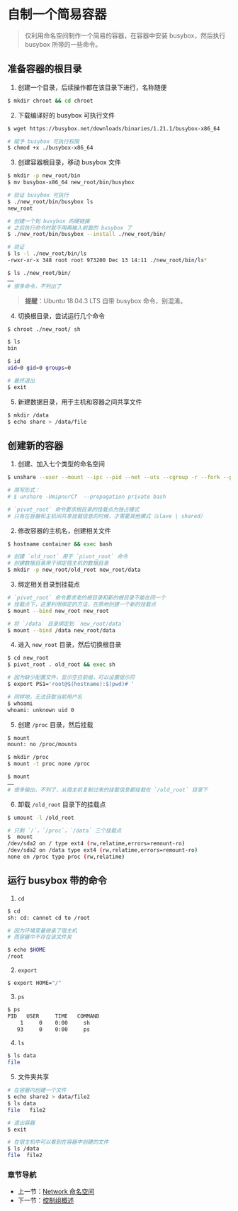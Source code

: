 # 自制一个简易容器

> 仅利用命名空间制作一个简易的容器，在容器中安装 busybox，然后执行 busybox 所带的一些命令。

## 准备容器的根目录

1. 创建一个目录，后续操作都在该目录下进行，名称随便

```bash
$ mkdir chroot && cd chroot
```

2. 下载编译好的 busybox 可执行文件

```bash
$ wget https://busybox.net/downloads/binaries/1.21.1/busybox-x86_64

# 赋予 busybox 可执行权限
$ chmod +x ./busybox-x86_64
```

3. 创建容器根目录，移动 busybox 文件

```bash
$ mkdir -p new_root/bin
$ mv busybox-x86_64 new_root/bin/busybox

# 验证 busybox 可执行
$ ./new_root/bin/busybox ls
new_root

# 创建一个到 busybox 的硬链接
# 之后执行命令时就不用再输入前面的 busybox 了
$ ./new_root/bin/busybox --install ./new_root/bin/

# 验证
$ ls -l ./new_root/bin/ls
-rwxr-xr-x 348 root root 973200 Dec 13 14:11 ./new_root/bin/ls*

$ ls ./new_root/bin/
……
# 很多命令，不列出了
```

> **提醒**：Ubuntu 18.04.3 LTS 自带 busybox 命令，别混淆。

4. 切换根目录，尝试运行几个命令

```bash
$ chroot ./new_root/ sh

$ ls
bin

$ id
uid=0 gid=0 groups=0

# 最终退出
$ exit
```

5. 新建数据目录，用于主机和容器之间共享文件

```bash
$ mkdir /data
$ echo share > /data/file
```


## 创建新的容器

1. 创建、加入七个类型的命名空间

```bash
$ unshare --user --mount --ipc --pid --net --uts --cgroup -r --fork --propagation private bash

# 简写形式：
# $ unshare -UmipnurCf  --propagation private bash

# `pivot_root` 命令要求根目录的挂载点为独占模式
# 只有在容器和主机间共享挂载信息的时候，才需要其他模式（slave | shared）
```

2. 修改容器的主机名，创建相关文件

```bash
$ hostname container && exec bash

# 创建 `old_root` 用于 `pivot_root` 命令
# 创建数据目录用于绑定宿主机的数据目录
$ mkdir -p new_root/old_root new_root/data
```

3. 绑定相关目录到挂载点

```bash
# `pivot_root` 命令要求老的根目录和新的根目录不能在同一个
# 挂载点下，这里利用绑定的方法，在原地创建一个新的挂载点
$ mount --bind new_root new_root

# 将 `/data` 目录绑定到 `new_root/data`
$ mount --bind /data new_root/data
```

4. 进入 `new_root` 目录，然后切换根目录

```bash
$ cd new_root
$ pivot_root . old_root && exec sh

# 因为缺少配置文件，显示空白前缀，可以设置提示符
$ export PS1='root@$(hostname):$(pwd)# '

# 同样地，无法获取当前用户名
$ whoami
whoami: unknown uid 0
```

5. 创建 `/proc` 目录，然后挂载

```bash
$ mount
mount: no /proc/mounts

$ mkdir /proc
$ mount -t proc none /proc

$ mount
……
# 很多输出，不列了，从宿主机复制过来的挂载信息都挂载在 `/old_root` 目录下
```

6. 卸载 `/old_root` 目录下的挂载点

```bash
$ umount -l /old_root

# 只剩 `/`，`/proc`，`/data` 三个挂载点
$  mount
/dev/sda2 on / type ext4 (rw,relatime,errors=remount-ro)
/dev/sda2 on /data type ext4 (rw,relatime,errors=remount-ro)
none on /proc type proc (rw,relatime)
```

## 运行 busybox 带的命令

1. `cd`

```bash
$ cd
sh: cd: cannot cd to /root

# 因为环境变量继承了宿主机
# 而容器中不存在该文件夹

$ echo $HOME
/root
```

2. `export`

```bash
$ export HOME="/"
```

3. `ps`

```bash
$ ps
PID   USER     TIME   COMMAND
    1     0    0:00     sh
   93     0    0:00     ps
```

4. `ls`

```bash
$ ls data
file
```

5. 文件夹共享

```bash
# 在容器内创建一个文件
$ echo share2 > data/file2
$ ls data
file   file2

# 退出容器
$ exit

# 在宿主机中可以看到在容器中创建的文件
$ ls /data
file  file2
```

### 章节导航

- 上一节：[Network 命名空间](Network%20命名空间.md)
- 下一节：[控制组概述](原理/控制组/控制组概述.md)
